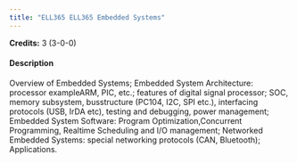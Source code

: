 ```yaml
---
title: "ELL365 ELL365 Embedded Systems"
---
```

**Credits:** 3 (3-0-0)

#### Description
Overview of Embedded Systems; Embedded System Architecture: processor exampleARM, PIC, etc.; features of digital signal processor; SOC, memory subsystem, busstructure (PC104, I2C, SPI etc.), interfacing protocols (USB, IrDA etc), testing and debugging, power management; Embedded System Software: Program Optimization,Concurrent Programming, Realtime Scheduling and I/O management; Networked Embedded Systems: special networking protocols (CAN, Bluetooth); Applications.